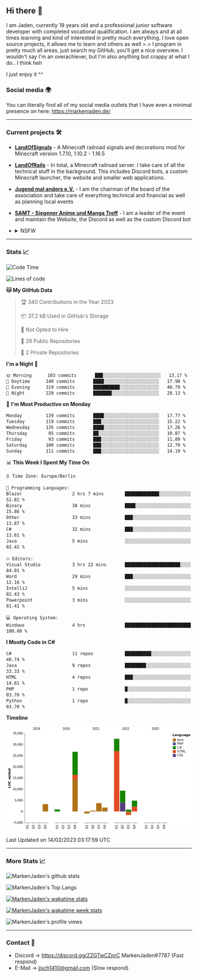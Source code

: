## Hi there 👋
I am Jaden, currently 19 years old and a professional junior software developer with completed vocational qualification. I am always and at all times learning and kind of interested in pretty much everything. I love open source projects, it allows me to learn and others as well >.>
I program in pretty much all areas, just search my GitHub, you'll get a nice overview.
I wouldn't say I'm an overachiever, but I'm also anything but crappy at what I do.. I think heh

I just enjoy it ^^

### Social media 🌍

You can literally find all of my social media outlets that I have even a minimal presence on here: https://markenjaden.de/

---

### Current projects 🛠

* [**LandOfSignals**](https://github.com/LandOfRails/LandOfSignals) - A Minecraft railroad signals and decorations mod for Minecraft version 1.7.10, 1.10.2 - 1.16.5
* [**LandOfRails**](https://github.com/LandOfRails) - In total, a Minecraft railroad server. I take care of all the technical stuff in the background. This includes Discord bots, a custom Minecraft launcher, the website and smaller web applications.
* [**Jugend mal anders e.V.**](https://jugendmalanders.de/) - I am the chairman of the board of the association and take care of everything technical and financial as well as planning local events
* [**SAMT - Siegener Anime und Manga Treff**](https://github.com/Siegener-Anime-und-Manga-Treff-SAMT) - I am a leader of the event and maintain the Website, the Discord as well as the custom Discord bot
* <details> 
  <summary>NSFW</summary>
  
  [**Nekos**](https://github.com/MarkenJaden/Nekos) - Website providing you with random lewd neko pics
  
</details>

---

### Stats 📈

<!--START_SECTION:waka-->
![Code Time](http://img.shields.io/badge/Code%20Time-1%2C056%20hrs%2041%20mins-blue)

![Lines of code](https://img.shields.io/badge/From%20Hello%20World%20I%27ve%20Written-82%20Thousand%20lines%20of%20code-blue)

**🐱 My GitHub Data** 

> 🏆 340 Contributions in the Year 2023
 > 
> 📦 37.2 kB Used in GitHub's Storage 
 > 
> 🚫 Not Opted to Hire
 > 
> 📜 29 Public Repositories 
 > 
> 🔑 2 Private Repositories  
 > 
**I'm a Night 🦉** 

```text
🌞 Morning      103 commits       ███░░░░░░░░░░░░░░░░░░░░░░   13.17 % 
🌆 Daytime      140 commits       ████░░░░░░░░░░░░░░░░░░░░░   17.90 % 
🌃 Evening      319 commits       ██████████░░░░░░░░░░░░░░░   40.79 % 
🌙 Night        220 commits       ███████░░░░░░░░░░░░░░░░░░   28.13 % 

```
📅 **I'm Most Productive on Monday** 

```text
Monday         139 commits       ████░░░░░░░░░░░░░░░░░░░░░   17.77 % 
Tuesday        119 commits       ███░░░░░░░░░░░░░░░░░░░░░░   15.22 % 
Wednesday      135 commits       ████░░░░░░░░░░░░░░░░░░░░░   17.26 % 
Thursday        85 commits       ██░░░░░░░░░░░░░░░░░░░░░░░   10.87 % 
Friday          93 commits       ███░░░░░░░░░░░░░░░░░░░░░░   11.89 % 
Saturday       100 commits       ███░░░░░░░░░░░░░░░░░░░░░░   12.79 % 
Sunday         111 commits       ███░░░░░░░░░░░░░░░░░░░░░░   14.19 % 

```


📊 **This Week I Spent My Time On** 

```text
⌚︎ Time Zone: Europe/Berlin

💬 Programming Languages: 
Blazor                   2 hrs 7 mins        █████████████░░░░░░░░░░░░   52.82 % 
Binary                   38 mins             ████░░░░░░░░░░░░░░░░░░░░░   15.86 % 
Other                    33 mins             ███░░░░░░░░░░░░░░░░░░░░░░   13.87 % 
C#                       32 mins             ███░░░░░░░░░░░░░░░░░░░░░░   13.61 % 
Java                     5 mins              ░░░░░░░░░░░░░░░░░░░░░░░░░   02.42 % 

🔥 Editors: 
Visual Studio            3 hrs 22 mins       █████████████████████░░░░   84.01 % 
Word                     29 mins             ███░░░░░░░░░░░░░░░░░░░░░░   12.16 % 
IntelliJ                 5 mins              ░░░░░░░░░░░░░░░░░░░░░░░░░   02.43 % 
Powerpoint               3 mins              ░░░░░░░░░░░░░░░░░░░░░░░░░   01.41 % 

💻 Operating System: 
Windows                  4 hrs               █████████████████████████   100.00 % 

```

**I Mostly Code in C#** 

```text
C#                       11 repos            ██████████░░░░░░░░░░░░░░░   40.74 % 
Java                     9 repos             ████████░░░░░░░░░░░░░░░░░   33.33 % 
HTML                     4 repos             ███░░░░░░░░░░░░░░░░░░░░░░   14.81 % 
PHP                      1 repo              █░░░░░░░░░░░░░░░░░░░░░░░░   03.70 % 
Python                   1 repo              █░░░░░░░░░░░░░░░░░░░░░░░░   03.70 % 

```


**Timeline**

![Chart not found](https://raw.githubusercontent.com/MarkenJaden/MarkenJaden/main/charts/bar_graph.png) 


 Last Updated on 14/02/2023 03:17:59 UTC
<!--END_SECTION:waka-->

---

### More Stats 📈

![MarkenJaden's github stats](https://github-readme-stats.vercel.app/api?username=MarkenJaden&count_private=true&show_icons=true&theme=radical)

![MarkenJaden's Top Langs](https://github-readme-stats.vercel.app/api/top-langs/?username=MarkenJaden&theme=radical)

[![MarkenJaden's wakatime stats](https://github-readme-stats.vercel.app/api/wakatime?username=MarkenJaden&theme=radical)](https://wakatime.com/@17f322c9-222a-48b4-9e15-983c41f7aed4)

[![MarkenJaden's wakatime week stats](https://wakatime.com/badge/user/17f322c9-222a-48b4-9e15-983c41f7aed4.svg)](https://wakatime.com/@17f322c9-222a-48b4-9e15-983c41f7aed4)

<!--[![MarkenJaden's Codewars stats](https://www.codewars.com/users/MarkenJaden/badges/large)](https://www.codewars.com/users/MarkenJaden)-->

![MarkenJaden's profile views](https://komarev.com/ghpvc/?username=MarkenJaden)

---

### Contact 💌

* Discord -> https://discord.gg/ZZGTwCZprC MarkenJaden#7787 (Fast respond)
* E-Mail -> jjsch1410@gmail.com (Slow respond)



<!--
**MarkenJaden/MarkenJaden** is a ✨ _special_ ✨ repository because its `README.md` (this file) appears on your GitHub profile.

Here are some ideas to get you started:

- 🔭 I’m currently working on ...
- 🌱 I’m currently learning ...
- 👯 I’m looking to collaborate on ...
- 🤔 I’m looking for help with ...
- 💬 Ask me about ...
- 📫 How to reach me: ...
- 😄 Pronouns: ...
- ⚡ Fun fact: ...
-->
